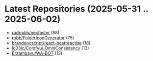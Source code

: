 # Latest Repositories (2025-05-31 .. 2025-06-02)

- [rudrodip/nexfaster](https://github.com/rudrodip/nexfaster) (88)
- [robb/FolderIconGenerator](https://github.com/robb/FolderIconGenerator) (75)
- [brandoncscript/react-bestpractise](https://github.com/brandoncscript/react-bestpractise) (18)
- [lc03lc/Comfyui_OmniConsistency](https://github.com/lc03lc/Comfyui_OmniConsistency) (13)
- [Erzambayu/WA-BOT](https://github.com/Erzambayu/WA-BOT) (13)
